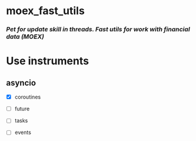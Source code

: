 # moex_fast_utils
### _Pet for update skill in threads. Fast utils for work with financial data (MOEX)_

# Use instruments
## asyncio
- [x] coroutines
- [ ] future
- [ ] tasks
- [ ] events

